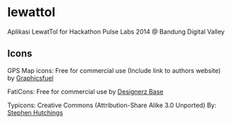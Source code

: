 lewattol
========

Aplikasi LewatTol for Hackathon Pulse Labs 2014 @ Bandung Digital Valley

## Icons

GPS Map icons: Free for commercial use (Include link to authors website)
by [Graphicsfuel](http://www.graphicsfuel.com/)

FatiCons: Free for commercial use
by [Designerz Base](https://www.iconfinder.com/Designerzbase)

Typicons: Creative Commons (Attribution-Share Alike 3.0 Unported)
By: [Stephen Hutchings](http://typicons.com/)

